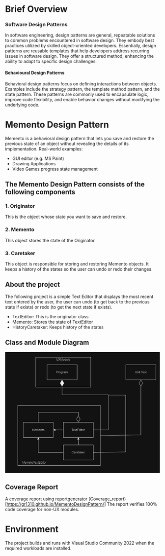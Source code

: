 # Brief Overview
### Software Design Patterns
In software engineering, design patterns are general, repeatable solutions to common problems encountered in software design. They embody best practices utilized by skilled object-oriented developers. Essentially, design patterns are reusable templates that help developers address recurring issues in software design. They offer a structured method, enhancing the ability to adapt to specific design challenges.

#### Behavioural Design Patterns
Behavioral design patterns focus on defining interactions between objects. Examples include the strategy pattern, the template method pattern, and the state pattern. These patterns are commonly used to encapsulate logic, improve code flexibility, and enable behavior changes without modifying the underlying code.

# Memento Design Pattern
Memento is a behavioral design pattern that lets you save and restore the previous state of an object without revealing the details of its implementation.
Real-world examples:
- GUI editor (e.g. MS Paint)
- Drawing Applications
- Video Games progress state management

## The Memento Design Pattern consists of the following components

### 1. Originator
This is the object whose state you want to save and restore.
### 2. Memento
This object stores the state of the Originator.
### 3. Caretaker
This object is responsible for storing and restoring Memento objects. It keeps a history of the states so the user can undo or redo their changes.

## About the project
The following project is a simple Text Editor that displays the most recent text entered by the user, the user can undo (to get back to the previous state if exists) or redo (to get the next state if exists).
- TextEditor: This is the originator class
- Memento: Stores the state of TextEditor
- HistoryCaretaker: Keeps history of the states

## Class and Module Diagram
![Module & Class diagram](ModuleAndClassDiagram.png)

## Coverage Report
A coverage report using [reportgenerator](https://reportgenerator.io/getstarted)
(Coverage_report)[https://gr1310.github.io/MementoDesignPattern/]
The report verifies 100% code coverage for non-UX modules.
# Environment
The project builds and runs with Visual Studio Community 2022 when the required workloads are installed.
